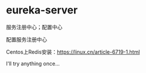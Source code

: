 # eureka-server
服务注册中心；配置中心


配置服务注册中心

Centos上Redis安装：https://linux.cn/article-6719-1.html

I'll try anything once...
